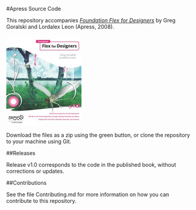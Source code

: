#Apress Source Code

This repository accompanies [*Foundation Flex for Designers*](http://www.apress.com/9781590598771) by Greg Goralski and Lordalex Leon (Apress, 2008).

![Cover image](9781590598771.jpg)

Download the files as a zip using the green button, or clone the repository to your machine using Git.

##Releases

Release v1.0 corresponds to the code in the published book, without corrections or updates.

##Contributions

See the file Contributing.md for more information on how you can contribute to this repository.
